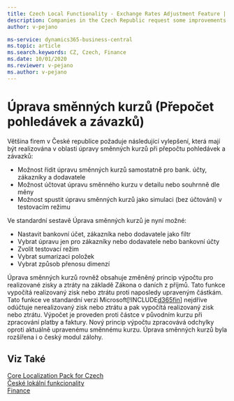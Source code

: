 ```yaml
---
title: Czech Local Functionality - Exchange Rates Adjustment Feature | Microsoft Docs
description: Companies in the Czech Republic request some improvements in the Exchange Rates Adjustment feature in the Czech version of Business Central.
author: v-pejano

ms-service: dynamics365-business-central
ms.topic: article
ms.search.keywords: CZ, Czech, Finance
ms.date: 10/01/2020
ms.reviewer: v-pejano
ms.author: v-pejano
---
```



# Úprava směnných kurzů (Přepočet pohledávek a závazků)

Většina firem v České republice požaduje následující vylepšení, která mají být realizována v oblasti úpravy směnných kurzů při přepočtu pohledávek a závazků:

- Možnost řídit úpravu směnných kurzů samostatně pro bank. účty, zákazníky a dodavatele
- Možnost účtovat úpravu směnného kurzu v detailu nebo souhrnně dle měny
- Možnost spustit úpravu směnných kurzů jako simulaci (bez účtování) v testovacím režimu

Ve standardní sestavě Úprava směnných kurzů je nyní možné:

- Nastavit bankovní účet, zákazníka nebo dodavatele jako filtr
- Vybrat úpravu jen pro zákazníky nebo dodavatele nebo bankovní účty
- Zvolit testovací režim
- Vybrat sumarizaci položek
- Vybrat způsob přenosu dimenzí

Úprava směnných kurzů rovněž obsahuje změněný princip výpočtu pro realizované zisky a ztráty na základě Zákona o daních z příjmů. Tato funkce vypočítá realizovaný zisk nebo ztrátu proti naposledy upraveným částkám.
Tato funkce ve standardní verzi Microsoft[!INCLUDE[d365fin](../../includes/d365fin_md.md)] nejdříve odúčtuje nerealizovaný zisk nebo ztrátu a pak vypočítá realizovaný zisk nebo ztrátu. Výpočet je proveden proti částce v původním kurzu při zpracování platby a faktury.
Nový princip výpočtu zpracovává odchylky oproti aktuálně upravenému směnnému kurzu.
Úprava směnných kurzů byla rozšířena i o český modul zálohy.

## Viz Také

[Core Localization Pack for Czech](ui-extensions-core-localization-pack-cz.md)  
[České lokální funkcionality](czech-local-functionality.md)  
[Finance](../../finance.md)